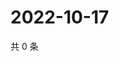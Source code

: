 # 2022-10-17

共 0 条

<!-- BEGIN WEIBO -->
<!-- 最后更新时间 Mon Oct 17 2022 22:00:19 GMT+0800 (China Standard Time) -->

<!-- END WEIBO -->
